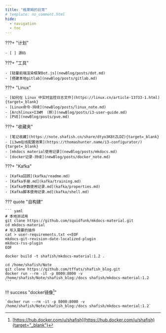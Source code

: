 ```yaml
---
title: "格莱姆的日常"
# template: no_comment.html
hide:
  - navigation
  - toc
---
```


???+ "计划"

    - [ ] 源码

???+ "工具"

    - [轻量前端渲染框架Dot.js](newBlog/posts/dot.md)
    - [搭建本地gitlab](newBlog/posts/gitlab.md)

???+ "Linux"

    - [如何在 Linux 中实时监控日志文件](https://linux.cn/article-13733-1.html){target=_blank}
    - [Linux命令-持续](newBlog/posts/linux_note.md)
    - [Archlinux+I3WM （荐）](newBlog/posts/i3-user-guide.md)
    - [PVE](newBlog/posts/pve.md)

???+ "收藏夹"

    - [笔记收藏](https://note.shafish.cn/share/dtyo3K8tZLDZ){target=_blank}
    - [i3wm在线配置效果](https://thomashunter.name/i3-configurator/){target=_blank}
    - [mkdocs material使用记录](newBlog/posts/mkdocs.md)
    - [docker记录-持续](newBlog/posts/docker_note.md)


???+ "Kafka"
    
    - [Kafka回顾](kafka/readme.md)
    - [Kafka手册.md](kafka/training.md)
    - [Kafka参数使用记录.md](kafka/properties.md)
    - [Kafka脚本使用记录.md](kafka/shell.md)

??? quote "自构建"

    ``` yaml
    # 本地测试用
    git clone https://github.com/squidfunk/mkdocs-material.git
    cd mkdocs-material
    # 写入需要的插件
    cat > user-requirements.txt <<EOF
    mkdocs-git-revision-date-localized-plugin
    mkdocs-rss-plugin
    EOF

    docker build -t shafish/mkdocs-material:1.2 .

    cd /home/shafish/Note
    git clone https://github.com/tffats/shafish_blog.git
    docker run --rm -it -p 8000:8000 -v /home/shafish/Note/shafish_blog:/docs shafish/mkdocs-material:1.2
    ```

!!! success "docker镜像[^1]"

    `docker run --rm -it -p 8000:8000 -v /home/shafish/Note/shafish_blog:/docs shafish/mkdocs-material:1.2`

[^1]: [https://hub.docker.com/u/shafish](https://hub.docker.com/u/shafish){target="_blank"}